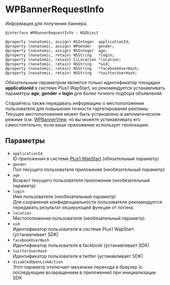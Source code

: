 WPBannerRequestInfo
===================
 Информация для получения баннера.

    @interface WPBannerRequestInfo : NSObject
    
    @property (nonatomic, assign) NSInteger  applicationId;
    @property (nonatomic, assign) WPGender   gender;
    @property (nonatomic, assign) NSInteger  age;
    @property (nonatomic, retain) NSString   *login;
    @property (nonatomic, retain) CLLocation *location;
    @property (nonatomic, retain) NSString   *uid;
    @property (nonatomic, retain) NSString   *facebookUserHash;
    @property (nonatomic, retain) NSString   *twitterUserHash;

Обязательным параметром является только идентификатор площадки **applicationId** в системе Plus1 WapStart, но рекомендуется устанавливать параметры **age**, **gender** и **login** для более точного подбора объявлений.

Старайтесь также передавать информацию о местоположении пользователя для повышения точности таргетирования рекламы. Текущее местоположение может быть установлено в автоматическом режиме (см. [WPBannerView](https://github.com/WapStart/plus1-ios-sdk/blob/master/doc/WPBannerView.md), но вы можете устанавливать его самостоятельно, если ваше приложение использует геолокацию.

Параметры
---------

* `applicationId`  
  ID приложения в системе [Plus1 WapStart](https://plus1.wapstart.ru) (обязательный параметр)
* `gender`  
  Пол текущего пользователя приложения (необязательный параметр)
* `age`  
  Возраст текущего пользователя приложения (необязательный параметр)
* `login`  
  Имя пользователя (необязательный параметр)  
Для сохранения конфиденциальности пользователя рекомендуется передавать результат хеширующей функции от логина.
* `location`  
  Местоположение пользователя (необязательный параметр)
* `uid`  
  Идентификатор пользователя в системе Plus1 WapStart (устанавливает SDK)
* `facebookUserHash`  
  Идентификатор пользователя в facebook (устанавливает SDK)
* `twitterUserHash`  
  Идентификатор пользователя в twitter (устанавливает SDK)
* `disabledOpenLinkAction`  
  Этот параметр отключает механизм перехода в браузер (с последующим возвращением в приложение) при инициализации SDK
